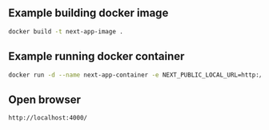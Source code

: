 

## Example building docker image

```bash
docker build -t next-app-image .
```


## Example running docker container

```bash
docker run -d --name next-app-container -e NEXT_PUBLIC_LOCAL_URL=http://localhost:3000/api/ -p 4000:3000 next-app-image
```

## Open browser

```bash
http://localhost:4000/
```
